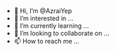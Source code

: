 - 👋 Hi, I’m @AzraiYep
- 👀 I’m interested in ...
- 🌱 I’m currently learning ...
- 💞️ I’m looking to collaborate on ...
- 📫 How to reach me ...

<!---
AzraiYep/AzraiYep is a ✨ special ✨ repository because its `README.md` (this file) appears on your GitHub profile.
You can click the Preview link to take a look at your changes.
--->
